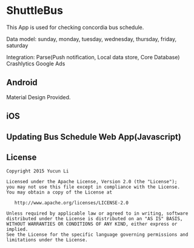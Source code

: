 # ShuttleBus

This App is used for checking concordia bus schedule. 

Data model: sunday, monday, tuesday, wednesday, thursday, friday, saturday

Integration:    Parse(Push notification, Local data store, Core Database) 
                Crashlytics
                Google Ads

Android
-------

Material Design Provided.

iOS
-------

Updating Bus Schedule Web App(Javascript)
-------


License
-------

    Copyright 2015 Yucun Li

    Licensed under the Apache License, Version 2.0 (the "License");
    you may not use this file except in compliance with the License.
    You may obtain a copy of the License at

       http://www.apache.org/licenses/LICENSE-2.0

    Unless required by applicable law or agreed to in writing, software
    distributed under the License is distributed on an "AS IS" BASIS,
    WITHOUT WARRANTIES OR CONDITIONS OF ANY KIND, either express or implied.
    See the License for the specific language governing permissions and
    limitations under the License.
